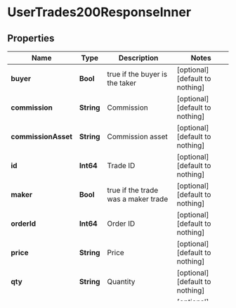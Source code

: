# UserTrades200ResponseInner


## Properties
Name | Type | Description | Notes
------------ | ------------- | ------------- | -------------
**buyer** | **Bool** | true if the buyer is the taker | [optional] [default to nothing]
**commission** | **String** | Commission | [optional] [default to nothing]
**commissionAsset** | **String** | Commission asset | [optional] [default to nothing]
**id** | **Int64** | Trade ID | [optional] [default to nothing]
**maker** | **Bool** | true if the trade was a maker trade | [optional] [default to nothing]
**orderId** | **Int64** | Order ID | [optional] [default to nothing]
**price** | **String** | Price | [optional] [default to nothing]
**qty** | **String** | Quantity | [optional] [default to nothing]
**quoteQty** | **String** | Quote quantity | [optional] [default to nothing]
**realizedPnl** | **String** | Realized profit and loss | [optional] [default to nothing]
**side** | **String** | Side of the trade (BUY or SELL) | [optional] [default to nothing]
**positionSide** | **String** | Position side (LONG, SHORT, or BOTH) | [optional] [default to nothing]
**symbol** | **String** | Symbol | [optional] [default to nothing]
**time** | **Int64** | Trade time | [optional] [default to nothing]


[[Back to Model list]](../README.md#models) [[Back to API list]](../README.md#api-endpoints) [[Back to README]](../README.md)


